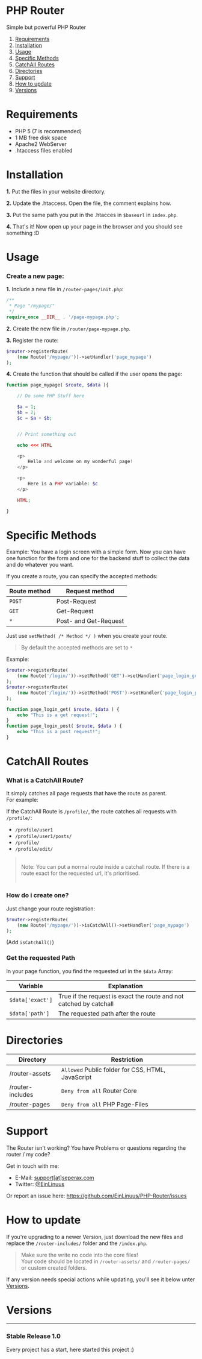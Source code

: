 # PHP Router
Simple but powerful PHP Router

1. [Requirements](#requirements)
1. [Installation](#installation)
1. [Usage](#usage)
1. [Specific Methods](#specific-methods)
1. [CatchAll Routes](#catchall-routes)
1. [Directories](#directories)
1. [Support](#support)
1. [How to update](#how-to-update)
1. [Versions](#versions)

# Requirements
* PHP 5 (7 is recommended)
* 1 MB free disk space
* Apache2 WebServer
* .htaccess files enabled

# Installation
**1.** Put the files in your website directory.

**2.** Update the .htaccess. Open the file, the comment explains how.

**3.** Put the same path you put in the .htacces in `$baseurl` in `index.php`.

**4.** That's it! Now open up your page in the browser and you should see something :D
  
# Usage

### Create a new page:

**1.** Include a new file in `/router-pages/init.php`:
```php
/**
 * Page "/mypage/"
 */
require_once __DIR__ . '/page-mypage.php';
```

**2.** Create the new file in `/router/page-mypage.php`.

**3.** Register the route:
```php
$router->registerRoute(
    (new Route('/mypage/'))->setHandler('page_mypage')
);
```

**4.** Create the function that should be called if the user opens the page:
```php
function page_mypage( $route, $data ){

    // Do some PHP Stuff here

    $a = 1;
    $b = 2;
    $c = $a + $b;


    // Print something out

    echo <<< HTML

    <p>
        Hello and welcome on my wonderful page!
    </p>

    <p>
        Here is a PHP variable: $c
    </p>

    HTML;

}
```

# Specific Methods
Example: You have a login screen with a simple form. Now you can have one function for the form and one for the backend stuff to collect the data and do whatever you want.

If you create a route, you can specify the accepted methods:

|Route method|Request method|
|-|-|
|`POST`|Post-Request|
|`GET`|Get-Request|
|`*`|Post- and Get-Request|

Just use `setMethod( /* Method */ )` when you create your route.

> By default the accepted methods are set to `*`

Example:
```php
$router->registerRoute(
    (new Route('/login/'))->setMethod('GET')->setHandler('page_login_get')
);
$router->registerRoute(
    (new Route('/login/'))->setMethod('POST')->setHandler('page_login_post')
);

function page_login_get( $route, $data ) {
    echo "This is a get request!";
}
function page_login_post( $route, $data ) {
    echo "This is a post request!";
}
```

# CatchAll Routes
### What is a CatchAll Route?

It simply catches all page requests that have the route as parent.<br>
For example:

If the CatchAll Route is `/profile/`, the route catches all requests with `/profile/`:<br>
- `/profile/user1`
- `/profile/user1/posts/`
- `/profile/`
- `/profile/edit/`


><br>
> Note: You can put a normal route inside a catchall route. If there is a route exact for the requested url, it's prioritised.<br>
><br>

### How do i create one?

Just change your route registration:
```php
$router->registerRoute(
    (new Route('/mypage/'))->isCatchAll()->setHandler('page_mypage')
);
```
(Add `isCatchAll()`)

### Get the requested Path

In your page function, you find the requested url in the `$data` Array:

|Variable|Explanation|
|-|-|
|`$data['exact']`|True if the request is exact the route and not catched by catchall|
|`$data['path']`|The requested path after the route|

# Directories

|Directory|Restriction|
|-|-|
|/router-assets|`Allowed` Public folder for CSS, HTML, JavaScript|
|/router-includes|`Deny from all` Router Core|
|/router-pages|`Deny from all` PHP Page-Files|xw

# Support

The Router isn't working? You have Problems or questions regarding the router / my code?

Get in touch with me:
* E-Mail: [support[at]seperax.com](support@seperax.com)
* Twitter: [@EinLinuus](https://twitter.com/EinLinuus)

Or report an issue here:
https://github.com/EinLinuus/PHP-Router/issues

# How to update
If you're upgrading to a newer Version, just download the new files and replace the `/router-includes/` folder
and the `/index.php`.

> Make sure the write no code into the core files!<br>
> Your code should be located in `/router-assets/` and `/router-pages/` or custom created folders.

If any version needs special actions while updating, you'll see it below unter [Versions](#versions).

# Versions

---
### Stable Release 1.0
Every project has a start, here started this project :)